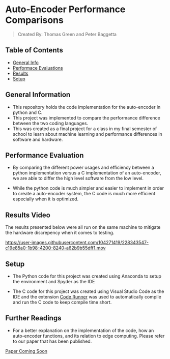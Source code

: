 # Auto-Encoder Performance Comparisons
> Created By: Thomas Green and Peter Baggetta

## Table of Contents
* [General Info](#general-information)
* [Performace Evaluations](#performance-evaluations)
* [Results](#results-video)
* [Setup](#setup)

## General Information
- This repository holds the code implementation for the auto-encoder in python and C.
- This project was implemented to compare the performance difference between the two coding languages. 
- This was created as a final project for a class in my final semester of school to learn about machine learning and performance differences in software and hardware.

## Performance Evaluation
- By comparing the different power usages and efficiency between a python implementation versus a C implementation of an auto-encoder, we are able to differ the high level software from the low level.

- While the python code is much simpler and easier to implement in order to create a auto-encoder system, the C code is much more efficient especially when it is optimized.

## Results Video
The results presented below were all run on the same machine to mitigate the hardware discrepency when it comes to testing.


https://user-images.githubusercontent.com/104271419/228343547-c19e85a0-1b98-4200-8240-a62b9b55dff1.mov

## Setup
- The Python code for this project was created using Anaconda to setup the environment and Spyder as the IDE

- The C code for this project was created using Visual Studio Code as the IDE and the extension [Code Runner](https://github.com/formulahendry/vscode-code-runner) was used to automatically compile and run the C code to keep compile time short.

## Further Readings
- For a better explanation on the implementation of the code, how an auto-encoder functions, and its relation to edge computing. Please refer to our paper that has been published.

[Paper Coming Soon]()
